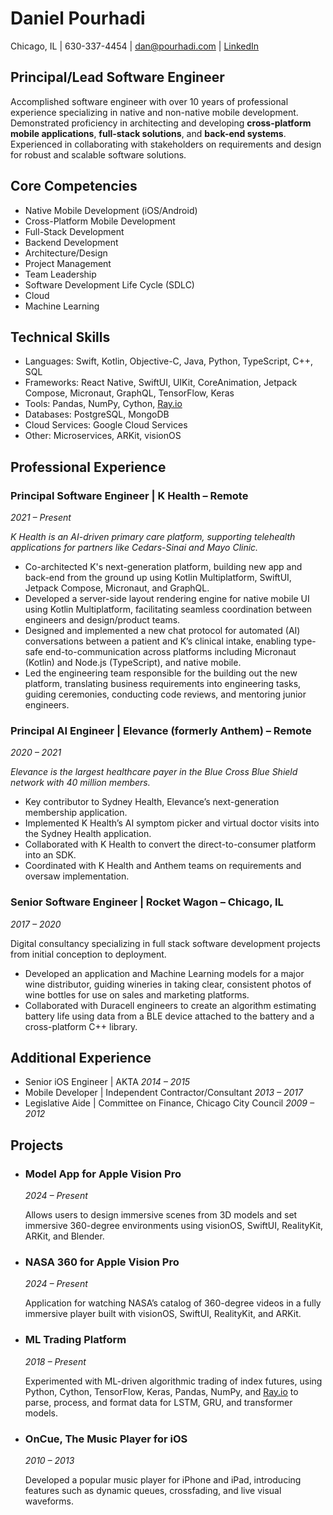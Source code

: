# Daniel Pourhadi
Chicago, IL | 630-337-4454 | [dan@pourhadi.com](mailto:dan@pourhadi.com) | [LinkedIn](https://www.linkedin.com/in/danpourhadi/)

## **Principal/Lead Software Engineer** 

Accomplished software engineer with over 10 years of professional experience specializing in native and non-native mobile development. Demonstrated proficiency in architecting and developing **cross-platform mobile applications**, **full-stack solutions**, and **back-end systems**. Experienced in collaborating with stakeholders on requirements and design for robust and scalable software solutions.

## **Core Competencies**
- Native Mobile Development (iOS/Android)
- Cross-Platform Mobile Development
- Full-Stack Development
- Backend Development
- Architecture/Design
- Project Management
- Team Leadership
- Software Development Life Cycle (SDLC)
- Cloud
- Machine Learning

## **Technical Skills**

- Languages: Swift, Kotlin, Objective-C, Java, Python, TypeScript, C++, SQL
- Frameworks: React Native, SwiftUI, UIKit, CoreAnimation, Jetpack Compose, Micronaut, GraphQL, TensorFlow, Keras
- Tools: Pandas, NumPy, Cython, [Ray.io](http://ray.io/)
- Databases: PostgreSQL, MongoDB
- Cloud Services: Google Cloud Services
- Other: Microservices, ARKit, visionOS


## **Professional Experience**

### **Principal Software Engineer | K Health – Remote**
*2021 – Present*

*K Health is an AI-driven primary care platform, supporting telehealth applications for partners like Cedars-Sinai and Mayo Clinic.*
- Co-architected K's next-generation platform, building new app and back-end from the ground up using Kotlin Multiplatform, SwiftUI, Jetpack Compose, Micronaut, and GraphQL.
- Developed a server-side layout rendering engine for native mobile UI using Kotlin Multiplatform, facilitating seamless coordination between engineers and design/product teams.
- Designed and implemented a new chat protocol for automated (AI) conversations between a patient and K’s clinical intake, enabling type-safe end-to-communication across platforms including Micronaut (Kotlin) and Node.js (TypeScript), and native mobile.
- Led the engineering team responsible for the building out the new platform, translating business requirements into engineering tasks, guiding ceremonies, conducting code reviews, and mentoring junior engineers.

### **Principal AI Engineer | Elevance (formerly Anthem) – Remote**
*2020 – 2021*

*Elevance is the largest healthcare payer in the Blue Cross Blue Shield network with 40 million members.*

- Key contributor to Sydney Health, Elevance’s next-generation membership application.
- Implemented K Health’s AI symptom picker and virtual doctor visits into the Sydney Health application.
- Collaborated with K Health to convert the direct-to-consumer platform into an SDK.
- Coordinated with K Health and Anthem teams on requirements and oversaw implementation.

### **Senior Software Engineer | Rocket Wagon – Chicago, IL**
*2017 – 2020*

Digital consultancy specializing in full stack software development projects from initial conception to deployment.

- Developed an application and Machine Learning models for a major wine distributor, guiding wineries in taking clear, consistent photos of wine bottles for use on sales and marketing platforms.
- Collaborated with Duracell engineers to create an algorithm estimating battery life using data from a BLE device attached to the battery and a cross-platform C++ library.

## **Additional Experience**

- Senior iOS Engineer | AKTA *2014 – 2015*
- Mobile Developer | Independent Contractor/Consultant *2013 – 2017*
- Legislative Aide | Committee on Finance, Chicago City Council *2009 – 2012*

## **Projects**

- ### **Model App for Apple Vision Pro**
    
    *2024 – Present*
    
    Allows users to design immersive scenes from 3D models and set immersive 360-degree environments using visionOS, SwiftUI, RealityKit, ARKit, and Blender.
    
- ### **NASA 360 for Apple Vision Pro**
    
    *2024 – Present*
    
    Application for watching NASA’s catalog of 360-degree videos in a fully immersive player built with visionOS, SwiftUI, RealityKit, and ARKit.
    
- ### **ML Trading Platform**
    
    *2018 – Present*
    
    Experimented with ML-driven algorithmic trading of index futures, using Python, Cython, TensorFlow, Keras, Pandas, NumPy, and [Ray.io](http://ray.io/) to parse, process, and format data for LSTM, GRU, and transformer models.
    
- ### **OnCue, The Music Player for iOS**
    
    *2010 – 2013*
    
    Developed a popular music player for iPhone and iPad, introducing features such as dynamic queues, crossfading, and live visual waveforms.
